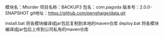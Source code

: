 
模块名：Mtorder
项目名称：BACKUP3
包名：com.pagoda
版本号：2.0.0-SNAPSHOT
git地址：https://github.com/penghaige/data.git

install.bat 将各模块编译成jar包后复制到本地的maven仓库
deploy.bat 将各模块编译成jar包后上传到公司私有的maven仓库